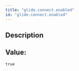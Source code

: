 ```yaml
---
title: "glide.connect.enabled"
id: "glide.connect.enabled"
---
```

## Description



## Value: 
```
true
```